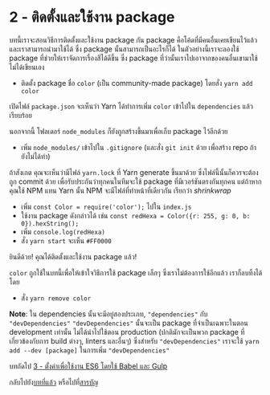 # 2 - ติดตั้งและใช้งาน package

บทนี้เราจะสอนวิธีการติดตั้งและใช้งาน package กัน package คือโค้ดที่มีคนอื่นเคยเขียนไว้แล้ว และเราสามารถนำมาใช้ได้ ซึ่ง package นั้นสามารถเป็นอะไรก็ได้ ในตัวอย่างนี้เราจะลองใช้ package ที่ช่วยให้เราจัดการเรื่องสีได้ดีขึ้น ซึ่ง package ที่ว่านั้นเราไปเอาจากของคนอื่นเขามาใช้ ไม่ได้เขียนเอง

- ติดตั้ง package ชื่อ `color` (เป็น community-made package) โดยสั่ง `yarn add color`

เปิดไฟล์ `package.json` จะเห็นว่า Yarn ได้ทำการเพิ่ม `color` เข้าไปใน `dependencies` แล้วเรียบร้อย

นอกจากนี้ โฟลเดอร์ `node_modules` ก็ยังถูกสร้างขึ้นมาเพื่อเก็บ package ไว้อีกด้วย

- เพิ่ม `node_modules/` เข้าไปใน `.gitignore` (และสั่ง `git init` ด้วย เพื่อสร้าง repo ถ้ายังไม่ได้ทำ)

ถ้าสังเกต คุณจะเห็นว่ามีไฟล์ `yarn.lock` ที่ Yarn generate ขึ้นมาด้วย ซึ่งไฟล์นี้นั้นก็ควรจะต้องถูก commit ด้วย เพื่อรับประกันว่าทุกคนในทีมจะใช้ package ที่มีเวอร์ชันตรงกันทุกคน แต่ถ้าหากคุณใช้ NPM แทน Yarn นั้น NPM จะมีไฟล์ที่ทำหน้าที่เดียวกัน เรียกว่า *shrinkwrap*

- เพิ่ม `const Color = require('color');` ไปใน `index.js`
- ใช้งาน package ดังกล่าวได้ เช่น `const redHexa = Color({r: 255, g: 0, b: 0}).hexString();`
- เพิ่ม `console.log(redHexa)`
- สั่ง `yarn start` จะเห็น `#FF0000`

ยินดีด้วย! คุณได้ติดตั้งและใช้งาน package แล้ว!

`color` ถูกใช้ในบทนี้เพื่อให้เข้าใจวิธีการใช้ package เล็กๆ ซึ่งเราไม่ต้องการใช้อีกแล้ว เราก็ลบทิ้งได้ โดย

- สั่ง `yarn remove color`

**Note**: ใน dependencies นั้นจะมีอยู่สองประเภท, `"dependencies"` กับ `"devDependencies"` `"devDependencies"` นั้นจะเป็น package ที่จำเป็นเฉพาะในตอน development เท่านั้น ไม่ได้นำไปใช้ตอน production (ปกติมักจะเป็นพวก package ที่เกี่ยวข้องกับการ build ต่างๆ, linters และอื่นๆ) ซึ่งสำหรับ `"devDependencies"` เราจะใช้ `yarn add --dev [package]` ในการเพิ่ม `"devDependencies"`

บทถัดไป [3 - ตั้งค่าเพื่อใช้งาน ES6 โดยใช้ Babel และ Gulp](/tutorial/3-es6-babel-gulp)

กลับไปยัง[บทที่แล้ว](/tutorial/1-node-npm-yarn-package-json) หรือไปที่[สารบัญ](https://github.com/MicroBenz/js-stack-from-scratch#table-of-contents)

